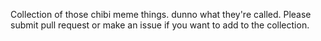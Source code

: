 Collection of those chibi meme things. dunno what they're called. Please submit pull request or make an issue if you want to add to the collection.
